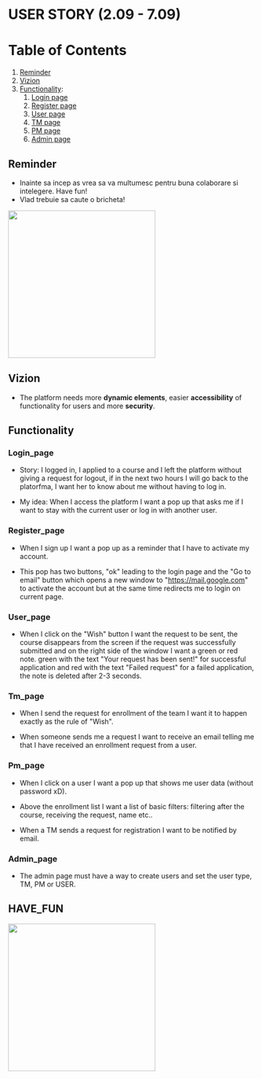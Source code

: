 # USER STORY (2.09 - 7.09)

# Table of Contents
1. [Reminder](#Reminder)
2. [Vizion](#Vizion)
3. [Functionality](#Functionality):
	1. [Login page](#Login_page)
	2. [Register page](#Register_page)
	3. [User page](#User_page)
	4. [TM page](#Tm_page)
	5. [PM page](#Pm_page)
	6. [Admin page](#Admin_page)


## Reminder
- Inainte sa incep as vrea sa va multumesc pentru buna colaborare si intelegere. Have fun!
- Vlad trebuie sa caute o bricheta!

<img src="https://media.giphy.com/media/NylYRvfyaIwtW/giphy.gif" height="300" height="300" align="middle">

## Vizion

- The platform needs more **dynamic elements**, easier **accessibility** of functionality for users and more **security**.

## Functionality

### Login_page 

- Story: I logged in, I applied to a course and I left the platform without giving a request for logout, if in the next two hours I will go back to the platorfma, I want her to know about me without having to log in.

- My idea: When I access the platform I want a pop up that asks me if I want to stay with the current user or log in with another user.

### Register_page

- When I sign up I want a pop up as a reminder that I have to activate my account.

- This pop has two buttons, "ok" leading to the login page and the "Go to email" button which opens a new window to "https://mail.google.com" to activate the account but at the same time redirects me to login on current page.

### User_page

- When I click on the "Wish" button I want the request to be sent, the course disappears from the screen if the request was successfully submitted and on the right side of the window I want a green or red note. green with the text "Your request has been sent!" for successful application and red with the text "Failed request" for a failed application, the note is deleted after 2-3 seconds.

### Tm_page

- When I send the request for enrollment of the team I want it to happen exactly as the rule of "Wish".

- When someone sends me a request I want to receive an email telling me that I have received an enrollment request from a user.

### Pm_page

- When I click on a user I want a pop up that shows me user data (without password xD).

- Above the enrollment list I want a list of basic filters: filtering after the course, receiving the request, name etc..

- When a TM sends a request for registration I want to be notified by email.

### Admin_page

- The admin page must have a way to create users and set the user type, TM, PM or USER.


## HAVE_FUN
<img src="https://media.giphy.com/media/s2qXK8wAvkHTO/giphy.gif" height="300" height="300" align="middle">

